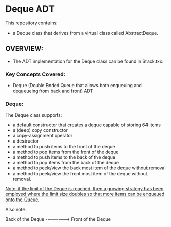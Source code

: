 # Deque ADT

This repository contains:

- a Deque class that derives from a virtual class called AbstractDeque.

## OVERVIEW:

- The ADT implementation for the Deque class can be found in Stack.txx.

### Key Concepts Covered:

- Deque (Double Ended Queue that allows both enqueuing and dequeueing from back and front) ADT

### Deque:

The Deque class supports:

- a default constructor that creates a deque capable of storing 64 items
- a (deep) copy constructor
- a copy-assignment operator
- a destructor
- a method to push items to the front of the deque
- a method to pop items from the front of the deque
- a method to push items to the back of the deque
- a method to pop items from the back of the deque
- a method to peek/view the back most item of the deque without removal
- a method to peek/view the front most item of the deque without removal.

<u> Note: if the limit of the Deque is reached, then a growing strategy has been employed where the limit size doubles so that more items can be enqueued onto the Queue. </u>

Also note:

Back of the Deque ---------> Front of the Deque
